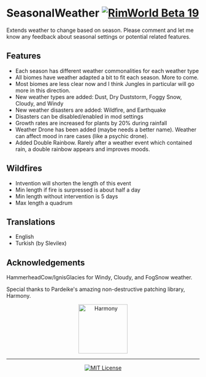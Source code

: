 # SeasonalWeather [![RimWorld Beta 19](https://img.shields.io/badge/RimWorld-Beta%2018-brightgreen.svg)](http://rimworldgame.com/) 

Extends weather to change based on season. Please comment and let me know any feedback about seasonal settings or potential related features.

## Features
- Each season has different weather commonalities for each weather type
- All biomes have weather adapted a bit to fit each season. More to come.
- Most biomes are less clear now and I think Jungles in particular will go more in this direction.
- New weather types are added: Dust, Dry Duststorm, Foggy Snow, Cloudy, and Windy
- New weather disasters are added: Wildfire, and Earthquake
- Disasters can be disabled/enabled in mod settings
- Growth rates are increased for plants by 20% during rainfall
- Weather Drone has been added (maybe needs a better name). Weather can affect mood in rare cases (like a psychic drone).
- Added Double Rainbow. Rarely after a weather event which contained rain, a double rainbow appears and improves moods.

## Wildfires
- Intvention will shorten the length of this event
- Min length if fire is surpressed is about half a day
- Min length without intervention is 5 days
- Max length a quadrum

## Translations
- English
- Turkish (by Slevilex)

## Acknowledgements

HammerheadCow/IgnisGlacies for Windy, Cloudy, and FogSnow weather.

Special thanks to Pardeike's amazing non-destructive patching library, Harmony.

<p align="center">
  <a href="https://github.com/pardeike/Harmony">
    <img src="https://raw.githubusercontent.com/pardeike/Harmony/master/HarmonyLogo.png" alt="Harmony" width="128" />
  </a>
</p>

<hr>

<p align="center">
  <a href="./LICENSE">
    <img src="https://img.shields.io/badge/license-MIT-lightgray.svg?style=flat" alt="MIT License" />
  </a>
</p>
